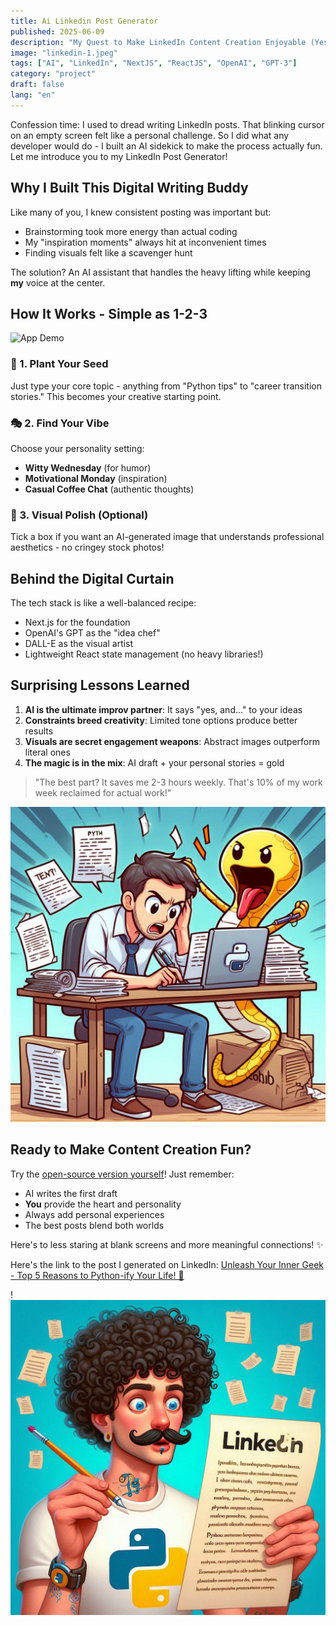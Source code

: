 ```yaml
---
title: Ai Linkedin Post Generator
published: 2025-06-09
description: "My Quest to Make LinkedIn Content Creation Enjoyable (Yes, Really!)"
image: "linkedin-1.jpeg"
tags: ["AI", "LinkedIn", "NextJS", "ReactJS", "OpenAI", "GPT-3"]
category: "project"
draft: false
lang: "en"
---
```


Confession time: I used to dread writing LinkedIn posts. That blinking cursor on an empty screen felt like a personal challenge. So I did what any developer would do - I built an AI sidekick to make the process actually fun. Let me introduce you to my LinkedIn Post Generator!

## Why I Built This Digital Writing Buddy

Like many of you, I knew consistent posting was important but:

- Brainstorming took more energy than actual coding
- My "inspiration moments" always hit at inconvenient times
- Finding visuals felt like a scavenger hunt

The solution? An AI assistant that handles the heavy lifting while keeping **my** voice at the center.

## How It Works - Simple as 1-2-3

![App Demo](./linkedin-generator-ai.gif)

### 🎯 1. Plant Your Seed

Just type your core topic - anything from "Python tips" to "career transition stories." This becomes your creative starting point.

### 🎭 2. Find Your Vibe

Choose your personality setting:

- **Witty Wednesday** (for humor)
- **Motivational Monday** (inspiration)
- **Casual Coffee Chat** (authentic thoughts)

### 🎨 3. Visual Polish (Optional)

Tick a box if you want an AI-generated image that understands professional aesthetics - no cringey stock photos!

## Behind the Digital Curtain

The tech stack is like a well-balanced recipe:

- Next.js for the foundation
- OpenAI's GPT as the "idea chef"
- DALL-E as the visual artist
- Lightweight React state management (no heavy libraries!)

## Surprising Lessons Learned

1. **AI is the ultimate improv partner**: It says "yes, and..." to your ideas
2. **Constraints breed creativity**: Limited tone options produce better results
3. **Visuals are secret engagement weapons**: Abstract images outperform literal ones
4. **The magic is in the mix**: AI draft + your personal stories = gold

> "The best part? It saves me 2-3 hours weekly. That's 10% of my work week reclaimed for actual work!"

![Python coder writing Linkedin post](linkedin-2.jpeg)

## Ready to Make Content Creation Fun?

Try the [open-source version yourself](https://github.com/tomdu3/ai-linkedin-post)! Just remember:

- AI writes the first draft
- **You** provide the heart and personality
- Always add personal experiences
- The best posts blend both worlds

Here's to less staring at blank screens and more meaningful connections! ✨


Here's the link to the post I generated on LinkedIn:
[Unleash Your Inner Geek - Top 5 Reasons to Python-ify Your Life! 🐍](https://www.linkedin.com/posts/tomislav-dukez_python-coding-ai-activity-7337419518878638080--grs/)

!![LinkedIn Post Example](linkedin-3.jpeg)